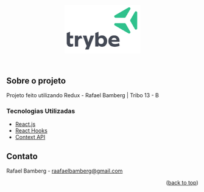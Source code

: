 <header>
  <img width="200px" src="9814df697eaf49815d7df109110815ff887b3457.png" alt="" />
 </header>

<!-- Sobre o projeto -->
## Sobre o projeto

Projeto feito utilizando Redux - Rafael Bamberg | Tribo 13 - B


### Tecnologias Utilizadas

* [React.js](https://reactjs.org/)
* [React Hooks](https://reactjs.org/)
* [Context API](https://reactjs.org/)


<!-- Contato -->
## Contato

Rafael Bamberg - raafaelbamberg@gmail.com
<p align="right">(<a href="#top">back to top</a>)</p>
